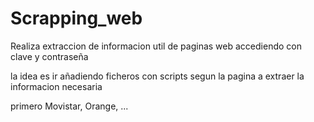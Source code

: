# Scrapping_web
Realiza extraccion de informacion util de paginas web accediendo con clave y contraseña

la idea es ir añadiendo ficheros con scripts segun la pagina a extraer la informacion necesaria

primero Movistar, Orange, ...


